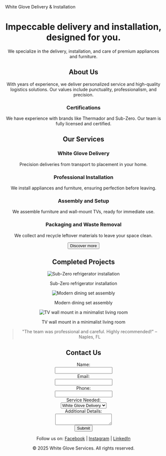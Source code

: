<!DOCTYPE html>
<html lang="en">
<head>
    <meta charset="UTF-8">
    <meta name="viewport" content="width=device-width, initial-scale=1.0">
    White Glove Delivery & Installation
    <link rel="stylesheet" href="styles.css">
</head>
<body>
    <!-- Home Section -->
    <header>
        <h1>Impeccable delivery and installation, designed for you.</h1>
        <p>We specialize in the delivery, installation, and care of premium appliances and furniture.</p>
    <!-- About Us Section -->
    <section id="about">
        <h2>About Us</h2>
        <p>With years of experience, we deliver personalized service and high-quality logistics solutions. Our values include punctuality, professionalism, and precision.</p>
        <h3>Certifications</h3>
        <p>We have experience with brands like Thermador and Sub-Zero. Our team is fully licensed and certified.</p>
    </section>
    <!-- Services Section -->
    <section id="services">
        <h2>Our Services</h2>
        <div>
            <h3>White Glove Delivery</h3>
            <p>Precision deliveries from transport to placement in your home.</p>
        </div>
        <div>
            <h3>Professional Installation</h3>
            <p>We install appliances and furniture, ensuring perfection before leaving.</p>
        </div>
        <div>
            <h3>Assembly and Setup</h3>
            <p>We assemble furniture and wall-mount TVs, ready for immediate use.</p>
        </div>
        <div>
            <h3>Packaging and Waste Removal</h3>
            <p>We collect and recycle leftover materials to leave your space clean.</p>
        </div>
        <button onclick="window.location.href='#contact'">Discover more</button>
    </section>
    <!-- Portfolio Section -->
    <section id="portfolio">
        <h2>Completed Projects</h2>
        <div>
            <img src="subzero-installation.jpg" alt="Sub-Zero refrigerator installation">
            <p>Sub-Zero refrigerator installation</p>
        </div>
        <div>
            <img src="modern-dining-set.jpg" alt="Modern dining set assembly">
            <p>Modern dining set assembly</p>
        </div>
        <div>
            <img src="tv-wall-mount.jpg" alt="TV wall mount in a minimalist living room">
            <p>TV wall mount in a minimalist living room</p>
        </div>
        <blockquote>
            "The team was professional and careful. Highly recommended!" – Naples, FL
        </blockquote>
    </section>
    <!-- Contact Us Section -->
    <section id="contact">
        <h2>Contact Us</h2>
        <form>
            <label for="name">Name:</label><br>
            <input type="text" id="name" name="name" required><br>
            <label for="email">Email:</label><br>
            <input type="email" id="email" name="email" required><br>
            <label for="phone">Phone:</label><br>
            <input type="tel" id="phone" name="phone" required><br>
            <label for="service">Service Needed:</label><br>
            <select id="service" name="service">
                <option>White Glove Delivery</option>
                <option>Installation</option>
                <option>Assembly and Setup</option>
            </select><br>
            <label for="details">Additional Details:</label><br>
            <textarea id="details" name="details"></textarea><br>
            <button type="submit">Submit</button>
        </form>
    </section>
    <!-- Footer -->
    <footer>
        <p>Follow us on:  
            <a href="#">Facebook</a> | <a href="#">Instagram</a> | <a href="#">LinkedIn</a>
        </p>
        <p>&copy; 2025 White Glove Services. All rights reserved.</p>
    </footer>
</body>
</html>
